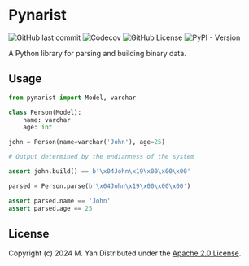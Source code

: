 # Pynarist
![GitHub last commit](https://img.shields.io/github/last-commit/temps233/pynarist) ![Codecov](https://img.shields.io/codecov/c/github/temps233/pynarist) ![GitHub License](https://img.shields.io/github/license/temps233/pynarist) ![PyPI - Version](https://img.shields.io/pypi/v/pynarist)



A Python library for parsing and building binary data.

## Usage

```python
from pynarist import Model, varchar

class Person(Model):
    name: varchar
    age: int

john = Person(name=varchar('John'), age=25)

# Output determined by the endianness of the system

assert john.build() == b'\x04John\x19\x00\x00\x00'

parsed = Person.parse(b'\x04John\x19\x00\x00\x00')

assert parsed.name == 'John'
assert parsed.age == 25
```

## License
Copyright (c) 2024 M. Yan
Distributed under the [Apache 2.0 License](https://www.apache.org/licenses/LICENSE-2.0.html).